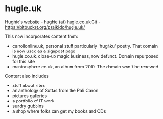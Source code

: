 # hugle.uk

Hughie's website - hughie (at) hugle.co.uk
Git - https://bitbucket.org/psaikido/hugle.uk/

This now incorporates content from:
- carrollonline.uk, personal stuff particularly 'hughku' poetry. That domain is now used as a signpost page
- hugle.co.uk, close-up magic business, now defunct. Domain repurposed for this site
- mantrasphere.co.uk, an album from 2010. The domain won't be renewed


Content also includes
- stuff about kites
- an anthology of Suttas from the Pali Canon
- pictures galleries
- a portfolio of IT work
- sundry gubbins
- a shop where folks can get my books and CDs
